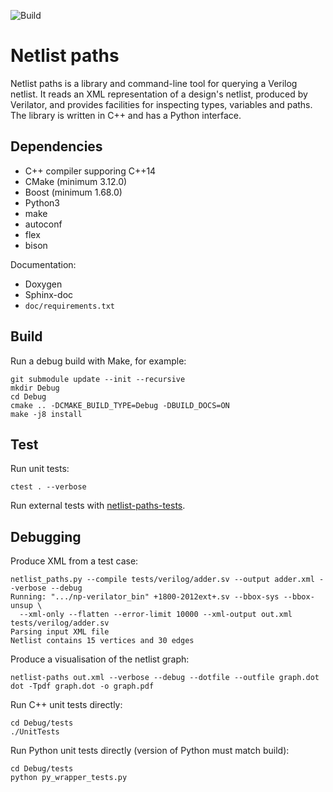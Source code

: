 ![Build](https://github.com/jameshanlon/netlist-paths/workflows/CMake/badge.svg)

# Netlist paths

Netlist paths is a library and command-line tool for querying a Verilog
netlist. It reads an XML representation of a design's netlist, produced by
Verilator, and provides facilities for inspecting types, variables and paths.
The library is written in C++ and has a Python interface.


## Dependencies

- C++ compiler supporing C++14
- CMake (minimum 3.12.0)
- Boost (minimum 1.68.0)
- Python3
- make
- autoconf
- flex
- bison

Documentation:

- Doxygen
- Sphinx-doc
- ``doc/requirements.txt``

## Build
Run a debug build with Make, for example:
```
git submodule update --init --recursive
mkdir Debug
cd Debug
cmake .. -DCMAKE_BUILD_TYPE=Debug -DBUILD_DOCS=ON
make -j8 install
```

## Test

Run unit tests:
```
ctest . --verbose
```

Run external tests with [netlist-paths-tests](https://github.com/jameshanlon/netlist-paths-tests).

## Debugging

Produce XML from a test case:
```
netlist_paths.py --compile tests/verilog/adder.sv --output adder.xml --verbose --debug
Running: ".../np-verilator_bin" +1800-2012ext+.sv --bbox-sys --bbox-unsup \
  --xml-only --flatten --error-limit 10000 --xml-output out.xml tests/verilog/adder.sv
Parsing input XML file
Netlist contains 15 vertices and 30 edges
```
Produce a visualisation of the netlist graph:
```
netlist-paths out.xml --verbose --debug --dotfile --outfile graph.dot
dot -Tpdf graph.dot -o graph.pdf
```
Run C++ unit tests directly:
```
cd Debug/tests
./UnitTests
```
Run Python unit tests directly (version of Python must match build):
```
cd Debug/tests
python py_wrapper_tests.py
```
